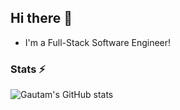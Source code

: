 ## Hi there 👋
- I'm a Full-Stack Software Engineer!
  
### Stats ⚡
![Gautam's GitHub stats](https://github-readme-stats.vercel.app/api?username=eazStack&show_icons=true&theme=transparent)
